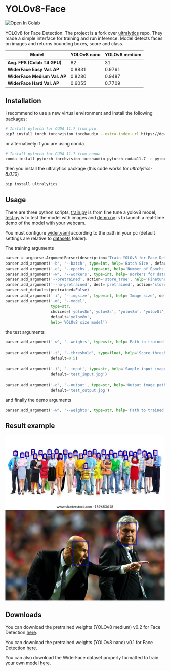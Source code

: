 # YOLOv8-Face

<a target="_blank" href="https://colab.research.google.com/drive/14QfCaIClnfSmHjjVkMNoMtZ0MlRhCwr6?usp=sharing">
  <img src="https://colab.research.google.com/assets/colab-badge.svg" alt="Open In Colab"/>
</a>

YOLOv8 for Face Detection. The project is a fork over [ultralytics](https://github.com/ultralytics/ultralytics) repo. They made a simple interface for training and run inference. Model detects faces on images and returns bounding boxes, score and class.


**Model** | YOLOv8 nano | YOLOv8 medium
--- | --- | --- 
**Avg. FPS (Colab T4 GPU)** | 82 | 31
**WiderFace Easy Val. AP** | 0.8831 | 0.9761
**WiderFace Medium Val. AP** | 0.8280 | 0.9487
**WiderFace Hard Val. AP** | 0.6055 | 0.7709

## Installation

I recommend to use a new virtual environment and install the following packages:

```bash
# Install pytorch for CUDA 11.7 from pip
pip3 install torch torchvision torchaudio --extra-index-url https://download.pytorch.org/whl/cu117
```
or alternatively if you are using conda

```bash
# Install pytorch for CUDA 11.7 from conda
conda install pytorch torchvision torchaudio pytorch-cuda=11.7 -c pytorch -c nvidia
```

then you install the ultralytics package (this code works for *ultralytics-8.0.10*)
```bash
pip install ultralytics
```

## Usage

There are three python scripts, [train.py](train.py) is from fine tune a yolov8 model, [test.py](test.py) is to test the model with images and [demo.py](demo.py) is to launch a real-time demo of the model with your webcam.

You must configure [wider.yaml](datasets/wider.yaml) according to the path in your pc (default settings are relative to [datasets](datasets) folder).

The training arguments
```python
parser = argparse.ArgumentParser(description='Train YOLOv8 for Face Detection')
parser.add_argument('-b', '--batch', type=int, help='Batch Size', default=8)
parser.add_argument('-e', '--epochs', type=int, help='Number of Epochs', default=100)
parser.add_argument('-w', '--workers', type=int, help='Workers for datalaoder', default=2)
parser.add_argument('--pretrained', action='store_true', help='Finetune')
parser.add_argument('--no-pretrained', dest='pretrained', action='store_false', help='Train from zero.')
parser.set_defaults(pretrained=False)
parser.add_argument('-i', '--imgsize', type=int, help='Image size', default=640)
parser.add_argument('-m', '--model',
                    type=str,
                    choices=['yolov8n','yolov8s', 'yolov8m', 'yolov8l', 'yolov8xl'],
                    default='yolov8m',
                    help='YOLOv8 size model')
```

the test arguments

```python
parser.add_argument('-w', '--weights', type=str, help='Path to trained  weights', default='runs/detect/train/weights/best.pt')

parser.add_argument('-t', '--threshold', type=float, help='Score threshold',
                    default=0.5)

parser.add_argument('-i', '--input', type=str, help='Sample input image path',
                    default='test_input.jpg')

parser.add_argument('-o', '--output', type=str, help='Output image path',
                    default='test_output.jpg')
```

and finally the demo arguments

```python
parser.add_argument('-w', '--weights', type=str, help='Path to trained  weights', default='runs/detect/train/weights/best.pt')

```
## Result example
<img src="test_images/test_output.jpg" width="600"/>
<img src="test_images/test_output_3.jpg" width="600"/>

## Downloads

You can download the pretrained weights (YOLOv8 medium) v0.2 for Face Detection [here](https://drive.google.com/file/d/1IJZBcyMHGhzAi0G4aZLcqryqZSjPsps-/view?usp=sharing).

You can download the pretrained weights (YOLOv8 nano) v0.1 for Face Detection [here](https://drive.google.com/file/d/1ZD_CEsbo3p3_dd8eAtRfRxHDV44M0djK/view?usp=sharing). 

You can also download the WiderFace dataset properly formatted to train your own model [here](https://drive.google.com/file/d/1roNilRaLMz4uLqZvINDAyxasG8ncwb5n/view?usp=share_link).

